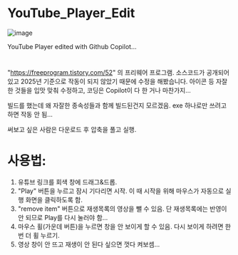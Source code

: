 # YouTube_Player_Edit
![image](https://github.com/user-attachments/assets/9054ef48-c3ce-43e7-b2d5-992cc1e6afcd)

YouTube Player edited with Github Copilot...
#
"https://freeprogram.tistory.com/52" 의 프리웨어 프로그램. 소스코드가 공개되어있고 2025년 기준으로 작동이 되지 않았기 때문에 수정을 해봤습니다. 
아이콘 등 자잘한 것들을 입맛 맞춰 수정하고, 코딩은 Copilot이 다 한 거나 마찬가지...

빌드를 했는데 왜 자잘한 종속성들과 함께 빌드된건지 모르겠음. exe 하나로만 쓰려고 하면 작동 안 됨...

써보고 싶은 사람은 다운로드 후 압축을 풀고 실행.
#

# 사용법: 
1. 유튜브 링크를 회색 창에 드래그&드롭.
2. "Play" 버튼을 누르고 잠시 기다리면 시작. 이 때 시작을 위해 마우스가 자동으로 실행 화면을 클릭하도록 함.
3. "remove item" 버튼으로 재생목록의 영상을 뺄 수 있음. 단 재생목록에는 반영이 안 되므로 Play를 다시 눌러야 함...
4. 마우스 휠(가운데 버튼)을 누르면 창을 안 보이게 할 수 있음. 다시 보이게 하려면 한 번 더 휠 누르기.
5. 영상 창이 안 뜨고 재생이 안 된다 싶으면 껏다 켜보셈...

